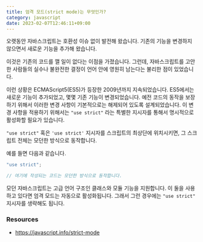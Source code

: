 ```yaml
---
title: 엄격 모드(strict mode)는 무엇인가?
category: javascript
date: 2023-02-07T12:46:11+09:00
---
```


오랫동안 자바스크립트는 호환성 이슈 없이 발전해 왔습니다. 기존의 기능을 변경하지 않으면서 새로운 기능을 추가해 왔습니다.

이것은 기존의 코드를 깰 일이 없다는 이점을 가졌습니다. 그런데, 자바스크립트를 고안한 사람들의 실수나 불완전한 결정이 언어 안에 영원히 남는다는 불리한 점이 있었습니다.

이런 상황은 ECMAScript5(ES5)가 등장한 2009년까지 지속되었습니다. ES5에서는 새로운 기능이 추가되었고, 몇몇 기존 기능이 변경되었습니다. 예전 코드의 동작을 보장하기 위해서 이러한 변경 사항이 기본적으로는 해제되어 있도록 설계되었습니다. 이 변경 사항을 적용하기 위해서는 `"use strict"` 라는 특별한 지시자를 통해서 명시적으로 활성화할 필요가 있습니다.

`"use strict"` 혹은 `'use strict'` 지시자를 스크립트의 최상단에 위치시키면, 그 스크립트 전체는 모던한 방식으로 동작합니다.

예를 들면 다음과 같습니다.

```js
"use strict";

// 여기에 작성되는 코드는 모던한 방식으로 동작합니다.
```

모던 자바스크립트는 고급 언어 구조인 클래스와 모듈 기능을 지원합니다. 이 둘을 사용하고 있다면 엄격 모드는 자동으로 활성화됩니다. 그래서 그런 경우에는 `"use strict"` 지시자를 생략해도 됩니다.

### Resources

- https://javascript.info/strict-mode
